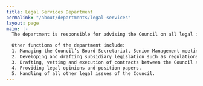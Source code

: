 ```yaml
---
title: Legal Services Department
permalink: "/about/departments/legal-services"
layout: page
main: |-
  The department is responsible for advising the Council on all legal issues, including the interpretation of the Consumer Protection Council Act (CPCA) and other laws. The department is also responsible for inter-agency legal relationships including drafting, vetting, modifying and interpreting Memoranda of Understanding (MoU) that govern those relationships/collaborations. It also coordinates formal investigations and hearings, issuance of Council Orders, coordination with the Office of the Minister of Justice and Attorney General of the Federation. It further liaises with external counsel and manages litigation for/or against the Council.

  Other functions of the department include:
  1. Managing the Council’s Board Secretariat, Senior Management meetings, and other statutorily created organs of/or within the Council.
  2. Developing and drafting subsidiary legislation such as regulations and guidelines for enactment.
  3. Drafting, vetting and execution of contracts between the Council and third parties.
  4. Providing legal opinions and position papers.
  5. Handling of all other legal issues of the Council.
---
```


